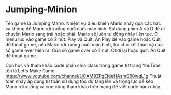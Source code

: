 # Jumping-Minion
Tên game là Jumping Mario.
Nhiệm vụ điều khiển Mario nhảy qua các bậc và không để Mario rơi xuống dưới cuối màn hình.
Sử dụng phím A và D để di chuyển Mario sang trái hoặc phải.
Mario sẽ luôn tự động nhảy liên tục.
Ở menu lúc vào game có 2 nút: Play và Quit.
Ấn Play đê vào game hoặc Quit để thoát game, nếu Mario rơi xuống cuối màn hình, trò chơi kết thúc và cửa sổ game over hiện ra.
Cửa sổ game over có 2 nút: Chơi lại hoặc quit.
Ấn Quit để thoát game.

Con học và tham khảo code phần chia class trong game từ trang YouTube tên là Let's Make Game: https://www.youtube.com/channel/UCAM9ZPgEIdeHAsmG50wqL1g
Thuật toán nhảy áp dụng từ toán sử dụng tốc độ tăng lên và trọng lực để kéo Mario rơi xuống và con cũng tham khảo trên mạng để viết code hàm nhảy.
